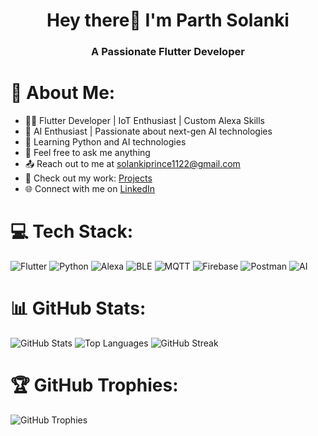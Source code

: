 <h1 align="center">Hey there👋 I'm Parth Solanki</h1>
<h3 align="center">A Passionate Flutter Developer 
</h3>

# 💫 About Me:
- 👨‍💻 Flutter Developer | IoT Enthusiast | Custom Alexa Skills
- 🤖 AI Enthusiast | Passionate about next-gen AI technologies
- 🌱 Learning Python and AI technologies
- 💬 Feel free to ask me anything
- 📤 Reach out to me at [solankiprince1122@gmail.com](mailto:solankiprince1122@gmail.com)
- 📑 Check out my work: [Projects]()
- 🌐 Connect with me on [LinkedIn][1]

[1]: http://www.linkedin.com/in/iparthsolanki

# 💻 Tech Stack:
![Flutter](https://img.shields.io/badge/Flutter-%2302569B.svg?style=for-the-badge&logo=Flutter&logoColor=white)
![Python](https://img.shields.io/badge/python-3670A0?style=for-the-badge&logo=python&logoColor=ffdd54)
![Alexa](https://img.shields.io/badge/Alexa%20Skills-%234B4B4B.svg?style=for-the-badge&logo=amazonalexa&logoColor=white)
![BLE](https://img.shields.io/badge/Bluetooth%20Low%20Energy-%230A66C2.svg?style=for-the-badge&logo=bluetooth&logoColor=white)
![MQTT](https://img.shields.io/badge/MQTT-%23478A92.svg?style=for-the-badge&logo=mqtt&logoColor=white)
![Firebase](https://img.shields.io/badge/firebase-%23039BE5.svg?style=for-the-badge&logo=firebase&logoColor=white)
![Postman](https://img.shields.io/badge/Postman-FF6C37?style=for-the-badge&logo=postman&logoColor=white)
![AI](https://img.shields.io/badge/Artificial%20Intelligence-%230076D6.svg?style=for-the-badge&logo=openaigym&logoColor=white)

# 📊 GitHub Stats:
![GitHub Stats](https://github-readme-stats.vercel.app/api?username=ParthSolankii&theme=dark&hide_border=false&include_all_commits=true&count_private=false)
![Top Languages](https://github-readme-stats.vercel.app/api/top-langs/?username=ParthSolankii&theme=dark&hide_border=false&layout=compact)
![GitHub Streak](https://github-readme-streak-stats.herokuapp.com?user=ParthSolankii&theme=dark&hide_border=false)

# 🏆 GitHub Trophies:
![GitHub Trophies](https://github-profile-trophy.vercel.app/?username=ParthSolankii&theme=darkhub&no-frame=false&no-bg=false&margin-w=4)
